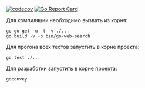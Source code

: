 [![codecov](https://codecov.io/gh/ReanGD/go-web-search/branch/master/graph/badge.svg)](https://codecov.io/gh/ReanGD/go-web-search) [![Go Report Card](https://goreportcard.com/badge/github.com/ReanGD/go-web-search)](https://goreportcard.com/report/github.com/ReanGD/go-web-search)


Для компиляции необходимо вызвать из корня:
```
go go get -u -t -v ./...
go build -v -o bin/go-web-search
```

Для прогона всех тестов запустить в корне проекта:
```
go test ./...

```

Для разработки запустить в корне проекта:
```
goconvey

```
